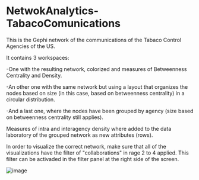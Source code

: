 # NetwokAnalytics-TabacoComunications

This is the Gephi network of the communications of the Tabaco Control Agencies of the US.

It contains 3 workspaces: 

-One with the resulting network, colorized and measures of Betweenness Centrality and Density.

-An other one with the same network but using a layout that organizes the nodes based on size (in this case, based on betweenness centrality) in a circular distribution.

-And a last one, where the nodes have been grouped by agency (size based on betweenness centrality still applies).



Measures of intra and interagency density where added to the data laboratory of the grouped network as new attributes (rows).

In order to visualize the correct network, make sure that all of the visualizations have the filter of "collaborations" in rage 2 to 4 applied. This filter can be activaded in the filter panel at the right side of the screen.

![image](https://github.com/sarodriguezcam/NetwokAnalytics-TabacoComunications/assets/93882805/88de68bc-7066-4dbd-a676-768176131c38)
